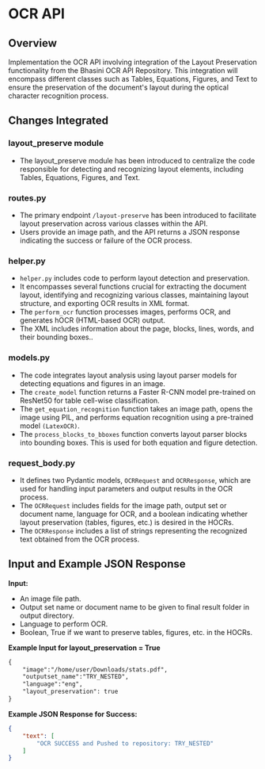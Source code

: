# OCR API

## Overview

Implementation the OCR API involving integration of the Layout Preservation functionality from the Bhasini OCR API Repository. This integration will encompass different classes such as Tables, Equations, Figures, and Text to ensure the preservation of the document's layout during the optical character recognition process.

## Changes Integrated
### layout_preserve module
- The layout_preserve module has been introduced to centralize the code responsible for detecting and recognizing layout elements, including Tables, Equations, Figures, and Text. 

### routes.py
- The primary endpoint `/layout-preserve` has been introduced to facilitate layout preservation across various classes within the API.
- Users provide an image path, and the API returns a JSON response indicating the success or failure of the OCR process.

### helper.py
- `helper.py` includes code to perform layout detection and preservation.
- It encompasses several functions crucial for extracting the document layout, identifying and recognizing various classes, maintaining layout structure, and exporting OCR results in XML format.
- The `perform_ocr` function processes images, performs OCR, and generates hOCR (HTML-based OCR) output.
- The XML includes information about the page, blocks, lines, words, and their bounding boxes..

### models.py
- The code integrates layout analysis using layout parser models for detecting equations and figures in an image.
- The `create_model` function returns a Faster R-CNN model pre-trained on ResNet50 for table cell-wise classification.
- The `get_equation_recognition` function takes an image path, opens the image using PIL, and performs equation recognition using a pre-trained model `(LatexOCR)`.
- The `process_blocks_to_bboxes` function converts layout parser blocks into bounding boxes. This is used for both equation and figure detection.

### request_body.py
- It defines two Pydantic models, `OCRRequest` and `OCRResponse`, which are used for handling input parameters and output results in the OCR process.
- The `OCRRequest` includes fields for the image path, output set or document name, language for OCR, and a boolean indicating whether layout preservation (tables, figures, etc.) is desired in the HOCRs.
- The `OCRResponse` includes a list of strings representing the recognized text obtained from the OCR process.

## Input and Example JSON Response

**Input:**
- An image file path.
- Output set name or document name to be given to final result folder in output directory.
- Language to perform OCR.
- Boolean, True if we want to preserve tables, figures, etc. in the HOCRs.


**Example Input for layout_preservation = True**
```txt
{
    "image":"/home/user/Downloads/stats.pdf",
    "outputset_name":"TRY_NESTED",
    "language":"eng",
    "layout_preservation": true
}
```

**Example JSON Response for Success:**
```json
{
    "text": [
        "OCR SUCCESS and Pushed to repository: TRY_NESTED"
    ]
}
```